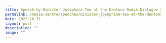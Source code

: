 ```yaml
---
title: Speech by Minister Josephine Teo at the Dentons Rodyk Dialogue 2022
permalink: /media-centre/speeches/minister-josephine-teo-at-the-dentons-rodyk-dialogue-2022/
date: 2022-10-31
layout: post
description: ""
image: ""
---
```

